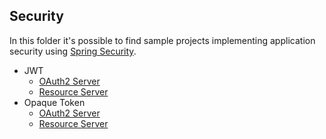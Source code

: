 Security
---

In this folder it's possible to find sample projects implementing application security using
[Spring Security](https://spring.io/projects/spring-security).

 - JWT
   - [OAuth2 Server](./oauth2-jwt-server)
   - [Resource Server](./resource-server-jwt)
 - Opaque Token
   - [OAuth2 Server](./oauth2-opaque-server)
   - [Resource Server](./resource-server-opaque)